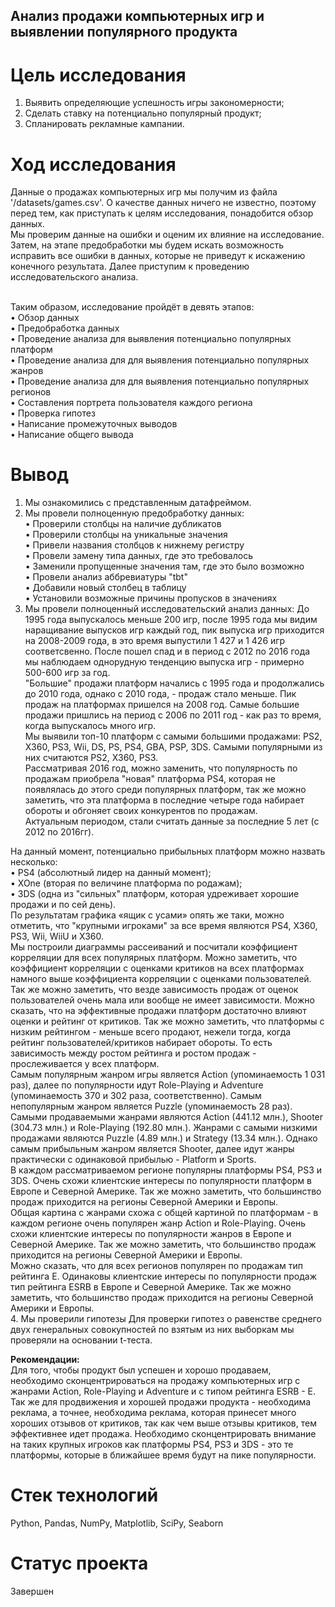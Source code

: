 ## Анализ продажи компьютерных игр и выявлении популярного продукта

# Цель исследования
1. Выявить определяющие успешность игры закономерности;
2. Сделать ставку на потенциально популярный продукт;
3. Спланировать рекламные кампании.
​
# Ход исследования
Данные о продажах компьютерных игр мы получим из файла '/datasets/games.csv'. О качестве данных ничего не известно, поэтому перед тем, как приступать к целям исследования, понадобится обзор данных. <br>
Мы проверим данные на ошибки и оценим их влияние на исследование. Затем, на этапе предобработки мы будем искать возможность исправить все ошибки в данных, которые не приведут к искажению конечного результата. Далее приступим к проведению исследовательского анализа.<br>
​

Таким образом, исследование пройдёт в девять этапов:<br>
• Обзор данных<br>
• Предобработка данных<br>
• Проведение анализа для выявления потенциально популярных платформ<br>
• Проведение анализа для для выявления потенциально популярных жанров<br>
• Проведение анализа для для выявления потенциально популярных регионов<br>
• Составления портрета пользователя каждого региона<br>
• Проверка гипотез<br>
• Написание промежуточных выводов<br>
• Написание общего вывода<br>

# Вывод
1.	Мы ознакомились с представленным датафреймом.
3.	Мы провели полноценную предобработку данных: <br>
•	Проверили столбцы на наличие дубликатов<br>
•	Проверили столбцы на уникальные значения<br>
•	Привели названия столбцов к нижнему регистру<br>
•	Провели замену типа данных, где это требовалось<br>
•	Заменили пропущенные значения там, где это было возможно<br>
•	Провели анализ аббревиатуры "tbt"<br>
•	Добавили новый столбец в таблицу<br>
•	Установили возможные причины пропусков в значениях<br>
4.	Мы провели полноценный исследовательский анализ данных:
До 1995 года выпускалось меньше 200 игр, после 1995 года мы видим наращивание выпусков игр каждый год, пик выпуска игр приходится на 2008-2009 года, в это время выпустили 1 427 и 1 426 игр соответсвенно. После пошел спад и в период с 2012 по 2016 года мы наблюдаем однорудную тенденцию выпуска игр - примерно 500-600 игр за год. <br>
"Большие" продажи платформ начались с 1995 года и продолжались до 2010 года, однако с 2010 года,  - продаж стало меньше. Пик продаж на платформах пришелся на 2008 год. Самые большие продажи пришлись на период с 2006 по 2011 год - как раз то время, когда выпускалось много игр. <br>
Мы выявили топ-10 платформ с самыми большими продажами: PS2, X360, PS3, Wii, DS, PS, PS4, GBA, PSP, 3DS. Самыми популярными из них считаются PS2, X360, PS3. <br>
Рассматривая 2016 год, можно заменить, что популярность по продажам приобрела "новая" платформа PS4, которая не появлялась до этого среди популярных платформ, так же можно заметить, что эта платформа в последние четыре года набирает обороты и обгоняет своих конкурентов по продажам. <br>
Актуальным периодом, стали считать данные за последние 5 лет (с 2012 по 2016гг). <br>

На данный момент, потенциально прибыльных платформ можно назвать несколько: <br>
• PS4 (абсолютный лидер на данный момент); <br>
• XOne (вторая по величине платформа по родажам); <br>
• 3DS (одна из "сильных" платформ, которая удреживает хорошие продажи и по сей день). <br>
По результатам  графика «ящик с усами» опять же таки, можно отметить, что "крупными игроками" за все время являются  PS4, X360, PS3, Wii, WiiU и X360.  <br> 
Мы построили диаграммы рассеиваний и посчитали коэффициент корреляции для всех популярных платформ. Можно заметить, что коэффициент корреляции с оценками критиков на всех платформах намного выше коэффициента корреляции c оценками пользователей. Так же можно заметить, что везде зависимость продаж от оценок пользователей очень мала или вообще не имеет зависимости. Можно сказать, что на эффективные продажи платформ достаточно влияют оценки и рейтинг от критиков. Так же можно заметить, что платформы с низким рейтингом - меньше всего продают, нежели тогда, когда рейтинг пользователей/критиков набирает обороты. То есть зависимость между ростом рейтинга и ростом продаж - прослеживается у всех платформ. <br>
Самым популярным жанром игры является Action (упоминаемость 1 031 раз), далее по популярности идут Role-Playing и Adventure (упоминаемость 370 и 302 раза, соответственно). Самым непопулярным жанром является Puzzle (упоминаемость 28 раз). Самыми продаваемыми жанрами являются Action (441.12 млн.), Shooter (304.73 млн.) и Role-Playing (192.80 млн.). Жанрами с самыми низкими продажами являются Puzzle (4.89 млн.) и Strategy (13.34 млн.). Однако самым прибыльным жанром является Shooter, далее идут жанры практически с одинаковой прибылью - Platform и Sports. <br>
В каждом рассматриваемом регионе популярны платформы PS4, PS3 и 3DS. Очень схожи клиентские интересы по популярности платформ в Европе и Северной Америке. Так же можно заметить, что большинство продаж приходится на регионы Северной Америки и Европы. <br>
Общая картина с жанрами схожа с общей картиной по платформам - в каждом регионе очень популярен жанр Action и Role-Playing. Очень схожи клиентские интересы по популярности жанров в Европе и Северной Америке. Так же можно заметить, что большинство продаж приходится на регионы Северной Америки и Европы. <br>
Можно сказать, что для всех регионов популярен по продажам тип рейтинга E. Одинаковы клиентские интересы по популярности продаж тип рейтинга ESRB в Европе и Северной Америке. Так же можно заметить, что большинство продаж приходится на регионы Северной Америки и Европы. <br>
4.	Мы проверили гипотезы
Для проверки гипотез о равенстве среднего двух генеральных совокупностей по взятым из них выборкам мы проверяли на основании t-теста. <br>

**Рекомендации:** <br>
Для того, чтобы продукт был успешен и хорошо продаваем, необходимо сконцентрироваться на продажу компьютерных игр с жанрами  Action, Role-Playing и Adventure и с типом рейтинга ESRB - E. Так же для продвижения и хорошей продажи продукта - необходима реклама, а точнее, необходима реклама, которая принесет много хороших отзывов от критиков, так как чем выше отзывы критиков, тем эффективнее идет продажа.
Необходимо сконцентрировать внимание на таких крупных игроков как платформы PS4, PS3 и 3DS  - это те платформы, которые  в ближайшее время будут на пике популярности. 

# Стек технологий
Python, Pandas, NumPy, Matplotlib, SciPy, Seaborn

# Статус проекта
Завершен
